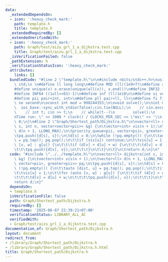 ```yaml
---
data:
  _extendedDependsOn:
  - icon: ':heavy_check_mark:'
    path: template.h
    title: template.h
  _extendedRequiredBy: []
  _extendedVerifiedWith:
  - icon: ':heavy_check_mark:'
    path: Graph/test/aizu_grl_1_a_dijkstra.test.cpp
    title: Graph/test/aizu_grl_1_a_dijkstra.test.cpp
  _isVerificationFailed: false
  _pathExtension: h
  _verificationStatusIcon: ':heavy_check_mark:'
  attributes:
    links: []
  bundledCode: "#line 2 \"template.h\"\n\n#include <bits/stdc++.h>\nusing namespace\
    \ std;\n \n#define ll long long\n#define MOD (ll)(1e9+7)\n#define all(x) (x).begin(),(x).end()\n\
    #define unique(x) x.erase(unique(all(x)), x.end())\n#define INF32 ((1ull<<31)-1)\n\
    #define INF64 ((1ull<<63)-1)\n#define inf (ll)1e18\n\n#define vi vector<int>\n\
    #define pii pair<int, int>\n#define pll pair<ll, ll>\n#define fi first\n#define\
    \ se second\n\nconst int mod = 998244353;\n\nvoid solve();\n\nint main(){\n  \
    \  ios_base::sync_with_stdio(false);cin.tie(NULL);\n    // cin.exceptions(cin.failbit);\n\
    \    // int t; cin >> t;\n    // while(t--)\n        solve();\n    cerr << \"\\\
    nTime run: \" << 1000 * clock() / CLOCKS_PER_SEC << \"ms\" << '\\n';\n    return\
    \ 0;\n}\n#line 2 \"Graph/Shortest_path/Dijkstra.h\"\n\nvector<ll> dijkstra(int\
    \ s, int n, vector<vector<pii>> &g) {\n\tvector<int> vis(n + 1);\n\tvector<ll>\
    \ d(n + 1, LLONG_MAX);\n\tpriority_queue<pii, vector<pii>, greater<pii>> pq;\n\
    \tpq.push({d[s], s});\n\td[s] = 0;\n\twhile (!pq.empty()) {\n\t\tauto [dist, u]\
    \ = pq.top(); pq.pop();\n\t\tif (vis[u]) continue;\n\t\tvis[u] = 1;\n\t\tfor (auto\
    \ [v, w] : g[u]) {\n\t\t\tif (d[v] > d[u] + w) {\n\t\t\t\td[v] = d[u] + w;\n\t\
    \t\t\tpq.push({d[v], v});\n\t\t\t}\n\t\t}\n\t}\n\treturn d;\n}\n"
  code: "#include \"../../template.h\"\n\nvector<ll> dijkstra(int s, int n, vector<vector<pii>>\
    \ &g) {\n\tvector<int> vis(n + 1);\n\tvector<ll> d(n + 1, LLONG_MAX);\n\tpriority_queue<pii,\
    \ vector<pii>, greater<pii>> pq;\n\tpq.push({d[s], s});\n\td[s] = 0;\n\twhile\
    \ (!pq.empty()) {\n\t\tauto [dist, u] = pq.top(); pq.pop();\n\t\tif (vis[u]) continue;\n\
    \t\tvis[u] = 1;\n\t\tfor (auto [v, w] : g[u]) {\n\t\t\tif (d[v] > d[u] + w) {\n\
    \t\t\t\td[v] = d[u] + w;\n\t\t\t\tpq.push({d[v], v});\n\t\t\t}\n\t\t}\n\t}\n\t\
    return d;\n}"
  dependsOn:
  - template.h
  isVerificationFile: false
  path: Graph/Shortest_path/Dijkstra.h
  requiredBy: []
  timestamp: '2025-06-07 22:39:21+07:00'
  verificationStatus: LIBRARY_ALL_AC
  verifiedWith:
  - Graph/test/aizu_grl_1_a_dijkstra.test.cpp
documentation_of: Graph/Shortest_path/Dijkstra.h
layout: document
redirect_from:
- /library/Graph/Shortest_path/Dijkstra.h
- /library/Graph/Shortest_path/Dijkstra.h.html
title: Graph/Shortest_path/Dijkstra.h
---
```

